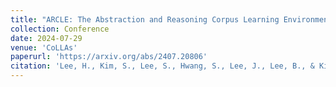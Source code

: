```yaml
---
title: "ARCLE: The Abstraction and Reasoning Corpus Learning Environment for Reinforcement Learning"
collection: Conference
date: 2024-07-29
venue: 'CoLLAs'
paperurl: 'https://arxiv.org/abs/2407.20806'
citation: 'Lee, H., Kim, S., Lee, S., Hwang, S., Lee, J., Lee, B., & Kim, S. (2024). ARCLE: The Abstraction and Reasoning Corpus Learning Environment for Reinforcement Learning. CoLLAs.'
---
```

